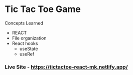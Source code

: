 # Tic Tac Toe Game

Concepts Learned

- REACT
- File organization
- React hooks
  - useState
  - useRef

### Live Site - https://tictactoe-react-mk.netlify.app/
